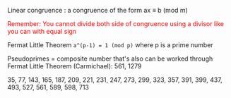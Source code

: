 Linear congruence : a congruence of the form ax ≡ b (mod m)

<font color = "red">Remember: You cannot divide both side of congruence using a divisor like you can with equal sign</font>

Fermat Little Theorem
`a^(p-1) = 1 (mod p)` where p is a prime number

Pseudoprimes = composite number that's also can be worked through Fermat Little Theorem (Carmichael): 561, 1279

35, 77, 143, 165, 187, 209, 221, 231, 247, 273, 299, 323, 357, 391, 399, 437, 493, 527, 561, 589, 598, 713

